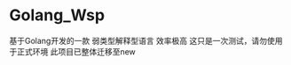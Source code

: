 # Golang_Wsp
基于Golang开发的一款 弱类型解释型语言 效率极高
这只是一次测试，请勿使用于正式环境
此项目已整体迁移至<a herf="https://github.com/Linkangyis/Wsp_language">new</a>
